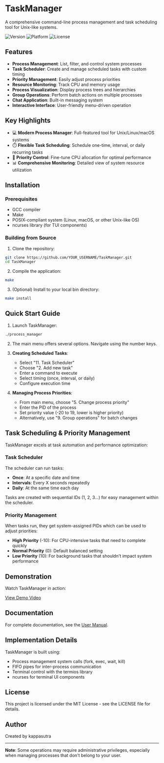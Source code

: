 # TaskManager

A comprehensive command-line process management and task scheduling tool for Unix-like systems.

![Version](https://img.shields.io/badge/version-1.0-blue)
![Platform](https://img.shields.io/badge/platform-Unix%20%7C%20macOS-lightgrey)
![License](https://img.shields.io/badge/license-MIT-green)

## Features

- **Process Management**: List, filter, and control system processes
- **Task Scheduler**: Create and manage scheduled tasks with custom timing
- **Priority Management**: Easily adjust process priorities
- **Resource Monitoring**: Track CPU and memory usage
- **Process Visualization**: Display process trees and hierarchies
- **Group Operations**: Perform batch actions on multiple processes
- **Chat Application**: Built-in messaging system
- **Interactive Interface**: User-friendly menu-driven operation

## Key Highlights

- 💻 **Modern Process Manager**: Full-featured tool for Unix/Linux/macOS systems
- ⏱️ **Flexible Task Scheduling**: Schedule one-time, interval, or daily recurring tasks
- 🔄 **Priority Control**: Fine-tune CPU allocation for optimal performance
- 📊 **Comprehensive Monitoring**: Detailed view of system resource utilization

## Installation

### Prerequisites

- GCC compiler
- Make
- POSIX-compliant system (Linux, macOS, or other Unix-like OS)
- ncurses library (for TUI components)

### Building from Source

1. Clone the repository:
```bash
git clone https://github.com/YOUR_USERNAME/TaskManager.git
cd TaskManager
```

2. Compile the application:
```bash
make
```

3. (Optional) Install to your local bin directory:
```bash
make install
```

## Quick Start Guide

1. Launch TaskManager:
```bash
./process_manager
```

2. The main menu offers several options. Navigate using the number keys.

3. **Creating Scheduled Tasks**:
   - Select "11. Task Scheduler"
   - Choose "2. Add new task"
   - Enter a command to execute
   - Select timing (once, interval, or daily)
   - Configure execution time

4. **Managing Process Priorities**:
   - From main menu, choose "5. Change process priority"
   - Enter the PID of the process
   - Set priority value (-20 to 19, lower is higher priority)
   - Alternatively, use "9. Group operations" for batch changes

## Task Scheduling & Priority Management

TaskManager excels at task automation and performance optimization:

### Task Scheduler

The scheduler can run tasks:
- **Once**: At a specific date and time
- **Intervals**: Every X seconds repeatedly
- **Daily**: At the same time each day

Tasks are created with sequential IDs (1, 2, 3...) for easy management within the scheduler.

### Priority Management

When tasks run, they get system-assigned PIDs which can be used to adjust priorities:
- **High Priority** (-10): For CPU-intensive tasks that need to complete quickly
- **Normal Priority** (0): Default balanced setting
- **Low Priority** (10): For background tasks that shouldn't impact system performance

## Demonstration

Watch TaskManager in action:

[View Demo Video](https://youtu.be/PAQoFga1n9w)

## Documentation

For complete documentation, see the [User Manual](./usermanual.md).

## Implementation Details

TaskManager is built using:
- Process management system calls (fork, exec, wait, kill)
- FIFO pipes for inter-process communication
- Terminal control with the termios library
- ncurses for terminal UI components

## License

This project is licensed under the MIT License - see the LICENSE file for details.

## Author

Created by kappasutra

---

**Note**: Some operations may require administrative privileges, especially when managing processes that don't belong to your user. 
